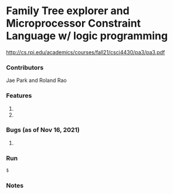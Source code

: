 # Family Tree explorer and Microprocessor Constraint Language w/ logic programming

http://cs.rpi.edu/academics/courses/fall21/csci4430/pa3/pa3.pdf

### Contributors
Jae Park and Roland Rao

### Features
1. 
2. 

### Bugs (as of Nov 16, 2021)
1. 


### Run 

```bash
$ 
```

### Notes


